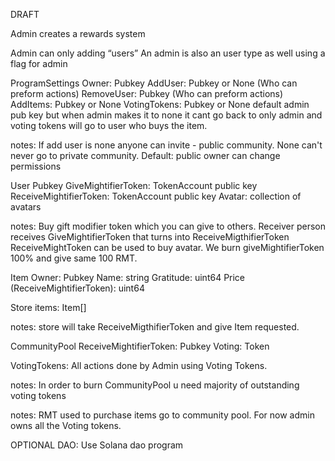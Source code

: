 DRAFT

Admin creates a rewards system

Admin can only adding “users”
An admin is also an user type as well using a flag for admin

ProgramSettings
Owner: Pubkey
AddUser: Pubkey or None (Who can preform actions)
RemoveUser: Pubkey (Who can preform actions)
AddItems: Pubkey or None
VotingTokens: Pubkey or None default admin pub key but when admin makes it to none it cant 
go back to only admin and voting tokens will go to user who buys the item.

notes: If add user is none anyone can invite - public community. None can't never go to private community. Default: public
owner can change permissions

User
Pubkey
GiveMightifierToken: TokenAccount public key
ReceiveMightifierToken: TokenAccount public key
Avatar: collection of avatars

notes: Buy gift modifier token which you can give to others. Receiver person receives GiveMightifierToken that turns into ReceiveMigthifierToken
ReceiveMightToken can be used to buy avatar. We burn giveMightifierToken 100% and give same 100 RMT.

Item
Owner: Pubkey
Name: string
Gratitude: uint64
Price (ReceiveMightifierToken): uint64

Store
items: Item[]

notes: store will take ReceiveMigthifierToken and give Item requested.

CommunityPool
ReceiveMightifierToken: Pubkey
Voting: Token

VotingTokens:
All actions done by Admin using Voting Tokens.

notes: In order to burn CommunityPool u need majority of outstanding voting tokens

notes: RMT used to purchase items go to community pool. For now admin owns all the Voting tokens.

OPTIONAL DAO:
Use Solana dao program
